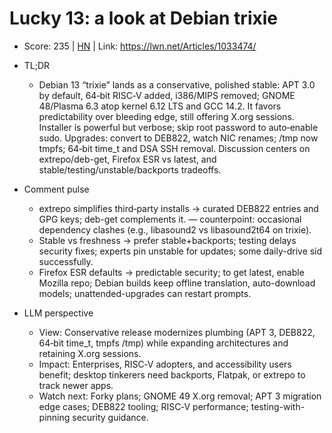 # Lucky 13: a look at Debian trixie

- Score: 235 | [HN](https://news.ycombinator.com/item?id=45059160) | Link: https://lwn.net/Articles/1033474/

- TL;DR
  - Debian 13 “trixie” lands as a conservative, polished stable: APT 3.0 by default, 64‑bit RISC‑V added, i386/MIPS removed; GNOME 48/Plasma 6.3 atop kernel 6.12 LTS and GCC 14.2. It favors predictability over bleeding edge, still offering X.org sessions. Installer is powerful but verbose; skip root password to auto‑enable sudo. Upgrades: convert to DEB822, watch NIC renames; /tmp now tmpfs; 64‑bit time_t and DSA SSH removal. Discussion centers on extrepo/deb-get, Firefox ESR vs latest, and stable/testing/unstable/backports tradeoffs.

- Comment pulse
  - extrepo simplifies third‑party installs → curated DEB822 entries and GPG keys; deb-get complements it. — counterpoint: occasional dependency clashes (e.g., libasound2 vs libasound2t64 on trixie).
  - Stable vs freshness → prefer stable+backports; testing delays security fixes; experts pin unstable for updates; some daily-drive sid successfully.
  - Firefox ESR defaults → predictable security; to get latest, enable Mozilla repo; Debian builds keep offline translation, auto-download models; unattended-upgrades can restart prompts.

- LLM perspective
  - View: Conservative release modernizes plumbing (APT 3, DEB822, 64‑bit time_t, tmpfs /tmp) while expanding architectures and retaining X.org sessions.
  - Impact: Enterprises, RISC‑V adopters, and accessibility users benefit; desktop tinkerers need backports, Flatpak, or extrepo to track newer apps.
  - Watch next: Forky plans; GNOME 49 X.org removal; APT 3 migration edge cases; DEB822 tooling; RISC‑V performance; testing-with-pinning security guidance.
